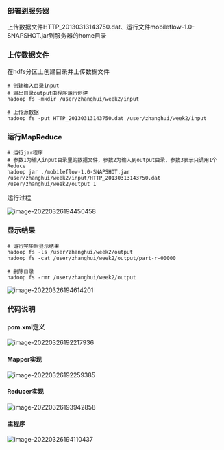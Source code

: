 ### 部署到服务器

上传数据文件HTTP_20130313143750.dat、运行文件mobileflow-1.0-SNAPSHOT.jar到服务器的home目录



### 上传数据文件

在hdfs分区上创建目录并上传数据文件

```
# 创建输入目录input
# 输出目录output由程序运行创建
hadoop fs -mkdir /user/zhanghui/week2/input

# 上传源数据
hadoop fs -put HTTP_20130313143750.dat /user/zhanghui/week2/input
```



### 运行MapReduce

```
# 运行jar程序
# 参数1为输入input目录里的数据文件，参数2为输入到output目录，参数3表示只调用1个Reduce
hadoop jar ./mobileflow-1.0-SNAPSHOT.jar /user/zhanghui/week2/input/HTTP_20130313143750.dat /user/zhanghui/week2/output 1
```

运行过程

![image-20220326194450458](https://tva1.sinaimg.cn/large/e6c9d24ely1h0niun47zvj20nc0i3n2s.jpg)



### 显示结果

```
# 运行完毕后显示结果
hadoop fs -ls /user/zhanghui/week2/output
hadoop fs -cat /user/zhanghui/week2/output/part-r-00000

# 删除目录
hadoop fs -rmr /user/zhanghui/week2/output
```

![image-20220326194614201](https://tva1.sinaimg.cn/large/e6c9d24ely1h0niw2z6xjj20mu0chmyr.jpg)



### 代码说明

#### pom.xml定义

![image-20220326192217936](https://tva1.sinaimg.cn/large/e6c9d24ely1h0ni783gp5j20eq0h8q4z.jpg)

#### Mapper实现

![image-20220326192259385](https://tva1.sinaimg.cn/large/e6c9d24ely1h0ni7w3stlj20kh0i3wgt.jpg)

#### Reducer实现

![image-20220326193942858](https://tva1.sinaimg.cn/large/e6c9d24ely1h0nipcc152j20ob0eidhu.jpg)

#### 主程序

![image-20220326194110437](https://tva1.sinaimg.cn/large/e6c9d24ely1h0niqtbtfwj20o20lcdj8.jpg)
